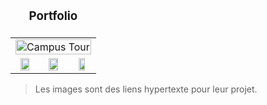 <table>
    <thead>
        <tr align="center">
          <td colspan=3><h3>Portfolio</h3></td>
        </tr>
    </thead>
    <tbody>
        <tr align="center">
            <td colspan=3>
              <a href="https://youtu.be/unV114fpnEk"><img src="https://user-images.githubusercontent.com/111090400/197367034-658cb480-002f-45d5-b903-bdf0cb321d3b.png" alt="Campus Tour" width="100%" ></a>
          </td>
        </tr>
        <tr align="center">
            <td><a href="https://github.com/jstpi/AI-Game-Snake"><img src="https://user-images.githubusercontent.com/111090400/197367447-f4e3e3d6-8f1a-4e74-9557-34b558c91927.png" width="70%" ></a></td>
            <td><a href="https://github.com/jstpi/Game-FloodIt"><img src="https://user-images.githubusercontent.com/111090400/197367755-07ac55a1-6341-4aa5-9fa8-8e5f41246c60.png" width="70%" ></a></td>
            <td><a href="https://github.com/jstpi/Game-Vitrail"><img src="https://user-images.githubusercontent.com/111090400/197367645-60bd1303-5d79-4796-b0aa-5bfb200c78ca.png" width="60%" ></a></td>
        </tr>
    </tbody>
</table>

> Les images sont des liens hypertexte pour leur projet.

